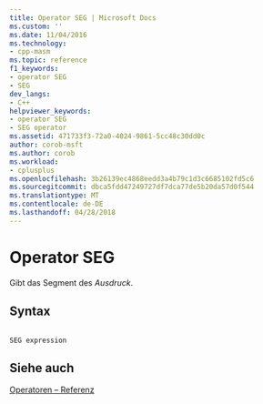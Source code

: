 ```yaml
---
title: Operator SEG | Microsoft Docs
ms.custom: ''
ms.date: 11/04/2016
ms.technology:
- cpp-masm
ms.topic: reference
f1_keywords:
- operator SEG
- SEG
dev_langs:
- C++
helpviewer_keywords:
- operator SEG
- SEG operator
ms.assetid: 471733f3-72a0-4024-9861-5cc48c30dd0c
author: corob-msft
ms.author: corob
ms.workload:
- cplusplus
ms.openlocfilehash: 3b26139ec4868eedd3a4b79c1d3c6685102fd5c6
ms.sourcegitcommit: dbca5fdd47249727df7dca77de5b20da57d0f544
ms.translationtype: MT
ms.contentlocale: de-DE
ms.lasthandoff: 04/28/2018
---
```

# <a name="operator-seg"></a>Operator SEG
Gibt das Segment des *Ausdruck*.  
  
## <a name="syntax"></a>Syntax  
  
```  
  
SEG expression  
```  
  
## <a name="see-also"></a>Siehe auch  
 [Operatoren – Referenz](../../assembler/masm/operators-reference.md)